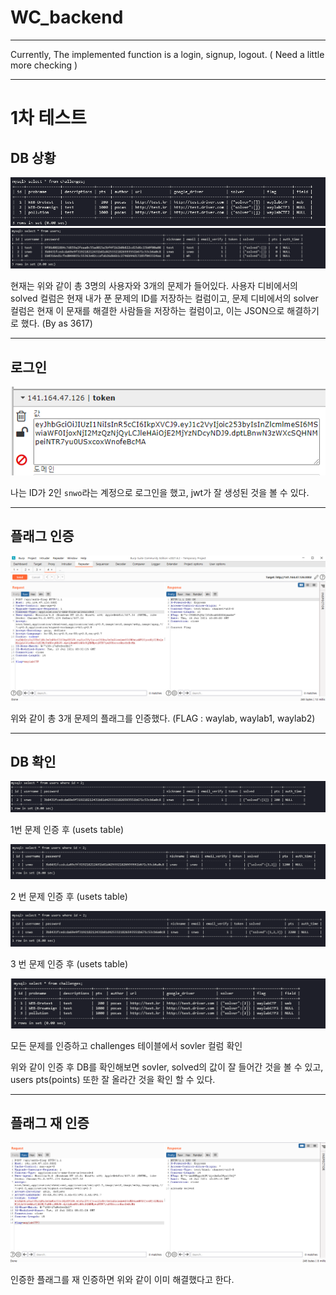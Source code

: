 # WC_backend

---
Currently, The implemented function is a login, signup, logout. ( Need a little more checking )

---
# 1차 테스트

## DB 상황

![](https://github.com/WAYLABctf/WC_backend/blob/main/test/First-day-test-1.png?raw=true)
![](https://github.com/WAYLABctf/WC_backend/blob/main/test/First-day-test-2.png?raw=true)

현재는 위와 같이 총 3명의 사용자와 3개의 문제가 들어있다. 사용자 디비에서의 solved 컬럼은 현재 내가 푼 문제의 ID를 저장하는 컬럼이고, 문제 디비에서의 solver 컬럼은 현재 이 문재를 해결한 사람들을 저장하는 컬럼이고, 이는 JSON으로 해결하기로 했다. (By as 3617)

---
## 로그인

![](https://github.com/WAYLABctf/WC_backend/blob/main/test/First-day-test-3.png?raw=true)

나는 ID가 2인 `snwo`라는 계정으로 로그인을 했고, jwt가 잘 생성된 것을 볼 수 있다.

---
## 플래그 인증

![](https://github.com/WAYLABctf/WC_backend/blob/main/test/First-day-test-4.png?raw=true)

위와 같이 총 3개 문제의 플래그를 인증했다. (FLAG : waylab, waylab1, waylab2)

---
## DB 확인

![](https://github.com/WAYLABctf/WC_backend/blob/main/test/auth-1.png?raw=true)

1번 문제 인증 후 (usets table)

![](https://github.com/WAYLABctf/WC_backend/blob/main/test/auth-2.png?raw=true)

2 번 문제 인증 후 (usets table)

![](https://github.com/WAYLABctf/WC_backend/blob/main/test/auth-3.png?raw=true)

3 번 문제 인증 후 (usets table)

![](https://github.com/WAYLABctf/WC_backend/blob/main/test/challenges-1.png?raw=true) 

모든 문제를 인증하고 challenges 테이블에서 sovler 컬럼 확인

위와 같이 인증 후 DB를 확인해보면 sovler, solved의 값이 잘 들어간 것을 볼 수 있고, users pts(points) 또한 잘 올라간 것을 확인 할 수 있다.

---
## 플래그 재 인증

![](https://github.com/WAYLABctf/WC_backend/blob/main/test/a-solved-1.png?raw=true)

인증한 플래그를 재 인증하면 위와 같이 이미 해결했다고 한다.
